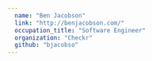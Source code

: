 ```yaml
---
  name: "Ben Jacobson"
  link: "http://benjacobson.com/"
  occupation_title: "Software Engineer"
  organization: "Checkr"
  github: "bjacobso"
---
```

